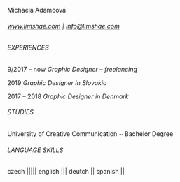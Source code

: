 Michaela Adamcová
###### www.limshae.com | info@limshae.com

###### EXPERIENCES
9/2017 – now
*Graphic Designer – freelancing*

2019
*Graphic Designer in Slovakia*

2017 – 2018
*Graphic Designer in Denmark*

###### STUDIES
University of Creative Communication
~ Bachelor Degree

###### LANGUAGE SKILLS
czech |||||
english |||
deutch ||
spanish ||
